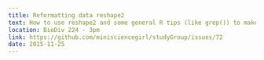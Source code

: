 ```yaml
---
title: Reformatting data reshape2
text: How to use reshape2 and some general R tips (like grep()) to make data easier to work with.
location: BioDiv 224 - 3pm
link: https://github.com/minisciencegirl/studyGroup/issues/72
date: 2015-11-25
---
```

